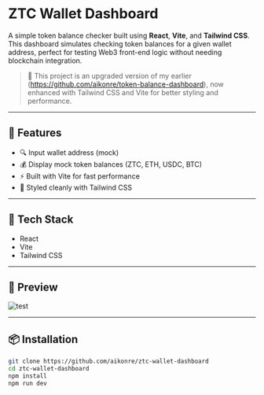 # ZTC Wallet Dashboard

A simple token balance checker built using **React**, **Vite**, and **Tailwind CSS**.  
This dashboard simulates checking token balances for a given wallet address, perfect for testing Web3 front-end logic without needing blockchain integration.

> 🔁 This project is an upgraded version of my earlier (https://github.com/aikonre/token-balance-dashboard), now enhanced with Tailwind CSS and Vite for better styling and performance.

---

## 🚀 Features

- 🔍 Input wallet address (mock)
- 💰 Display mock token balances (ZTC, ETH, USDC, BTC)
- ⚡ Built with Vite for fast performance
- 🎨 Styled cleanly with Tailwind CSS

---

## 🧪 Tech Stack

- React
- Vite
- Tailwind CSS

---

## 📸 Preview

![test](https://github.com/user-attachments/assets/b02d24c4-9c1d-4deb-900d-b6b6e4eb4d72)


---

## 📦 Installation

```bash
git clone https://github.com/aikonre/ztc-wallet-dashboard
cd ztc-wallet-dashboard
npm install
npm run dev
